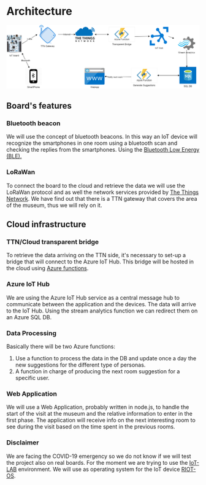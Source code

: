 # Architecture

![Diagram](Images/Architecture_diagram.png)

## Board's features

### Bluetooth beacon

We will use the concept of bluetooth beacons. In this way an IoT device will recognize the smartphones in one room using a bluetooth scan and checking the replies from the smartphones.
Using the [Bluetooth Low Energy (BLE).](https://doc.riot-os.org/group__ble.html#details)

### LoRaWan

To connect the board to the cloud and retrieve the data we will use the LoRaWan protocol and as well the network services provided by [The Things Network](https://www.thethingsnetwork.org/). We have find out that there is a TTN gateway that covers the area of the museum, thus we will rely on it.

## Cloud infrastructure

### TTN/Cloud transparent bridge

To retrieve the data arriving on the TTN side, it's necessary to set-up a bridge that will connect to the Azure IoT Hub. This bridge will be hosted in the cloud using [Azure functions](https://azure.microsoft.com/en-us/services/functions/).

### Azure IoT Hub

We are using the Azure IoT Hub service as a central message hub to communicate between the application and the devices. The data will arrive to the IoT Hub. Using the stream analytics function we can redirect them on an Azure SQL DB.

### Data Processing

Basically there will be two Azure functions:

1. Use a function to process the data in the DB and update once a day the new suggestions for the different type of personas.
2. A function in charge of producing the next room suggestion for a specific user.

### Web Application

We will use a Web Application, probably written in node.js, to handle the start of the visit at the museum and the relative information to enter in the first phase.
The application will receive info on the next interesting room to see during the visit based on the time spent in the previous rooms.

### Disclaimer

We are facing the COVID-19 emergency so we do not know if we will test the project also on real boards. For the moment we are trying to use the [IoT-LAB](https://www.iot-lab.info/) environment.
We will use as operating system for the IoT device [RIOT-OS](https://riot-os.org/).
